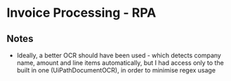 # Invoice Processing - RPA

## Notes

- Ideally, a better OCR should have been used - which detects company name, amount and line items automatically, but I had access only to the built in one (UiPathDocumentOCR), in order to minimise regex usage

